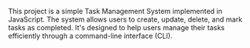 This project is a simple Task Management System implemented in JavaScript. The system allows users to create, update, delete, and mark tasks as completed. It's designed to help users manage their tasks efficiently through a command-line interface (CLI).
